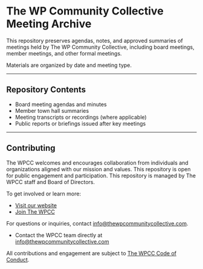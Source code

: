 # The WP Community Collective Meeting Archive

This repository preserves agendas, notes, and approved summaries of meetings held by The WP Community Collective, including board meetings, member meetings, and other formal meetings.

Materials are organized by date and meeting type.

---

## Repository Contents

- Board meeting agendas and minutes
- Member town hall summaries
- Meeting transcripts or recordings (where applicable)
- Public reports or briefings issued after key meetings

---

## Contributing

The WPCC welcomes and encourages collaboration from individuals and organizations aligned with our mission and values. This repository is open for public engagement and participation. This repository is managed by The WPCC staff and Board of Directors.

To get involved or learn more:

- [Visit our website](https://www.thewpcommunitycollective.com/)
- [Join The WPCC](https://www.thewpcommunitycollective.com/join/)

For questions or inquiries, contact info@thewpcommunitycollective.com.
- Contact the WPCC team directly at [info@thewpcommunitycollective.com](mailto:info@thewpcommunitycollective.com)

All contributions and engagement are subject to [The WPCC Code of Conduct](https://www.thewpcommunitycollective.com/about/code-of-conduct/).
